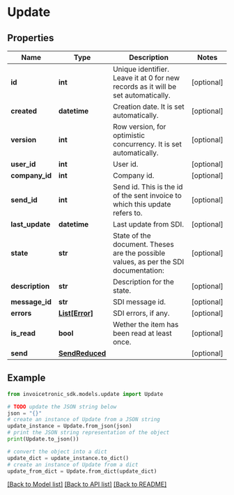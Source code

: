 # Update


## Properties

Name | Type | Description | Notes
------------ | ------------- | ------------- | -------------
**id** | **int** | Unique identifier. Leave it at 0 for new records as it will be set automatically. | [optional] 
**created** | **datetime** | Creation date. It is set automatically. | [optional] 
**version** | **int** | Row version, for optimistic concurrency. It is set automatically. | [optional] 
**user_id** | **int** | User id. | [optional] 
**company_id** | **int** | Company id. | [optional] 
**send_id** | **int** | Send id. This is the id of the sent invoice to which this update refers to. | [optional] 
**last_update** | **datetime** | Last update from SDI. | [optional] 
**state** | **str** | State of the document. Theses are the possible values, as per the SDI documentation: | [optional] 
**description** | **str** | Description for the state. | [optional] 
**message_id** | **str** | SDI message id. | [optional] 
**errors** | [**List[Error]**](Error.md) | SDI errors, if any. | [optional] 
**is_read** | **bool** | Wether the item has been read at least once. | [optional] 
**send** | [**SendReduced**](SendReduced.md) |  | [optional] 

## Example

```python
from invoicetronic_sdk.models.update import Update

# TODO update the JSON string below
json = "{}"
# create an instance of Update from a JSON string
update_instance = Update.from_json(json)
# print the JSON string representation of the object
print(Update.to_json())

# convert the object into a dict
update_dict = update_instance.to_dict()
# create an instance of Update from a dict
update_from_dict = Update.from_dict(update_dict)
```
[[Back to Model list]](../README.md#documentation-for-models) [[Back to API list]](../README.md#documentation-for-api-endpoints) [[Back to README]](../README.md)


